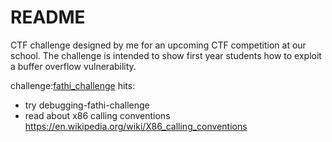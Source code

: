 # README
CTF challenge designed by me for an upcoming CTF competition at our school. The challenge is intended to show first year students how to exploit a buffer overflow vulnerability.

challenge:[fathi_challenge]()
hits:
- try debugging-fathi-challenge
- read about  x86 calling conventions https://en.wikipedia.org/wiki/X86_calling_conventions